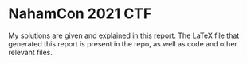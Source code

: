 # NahamCon 2021 CTF

My solutions are given and explained in this [report](main.pdf). The LaTeX file that generated this report is present in the repo, as well as code and other relevant files.
